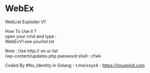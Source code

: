 # WebEx
WebList Exploiter V1

How To Use it ?<br>
open your cmd and type :<br>
WebExV1.exe yourlist.txt

Note :
Use http:// on ur list<br>
/wp-content/updates.php password shell : cfwk

Coded By #No_Identity in Golang - t.me/xxyz4 - https://linuxploit.com
